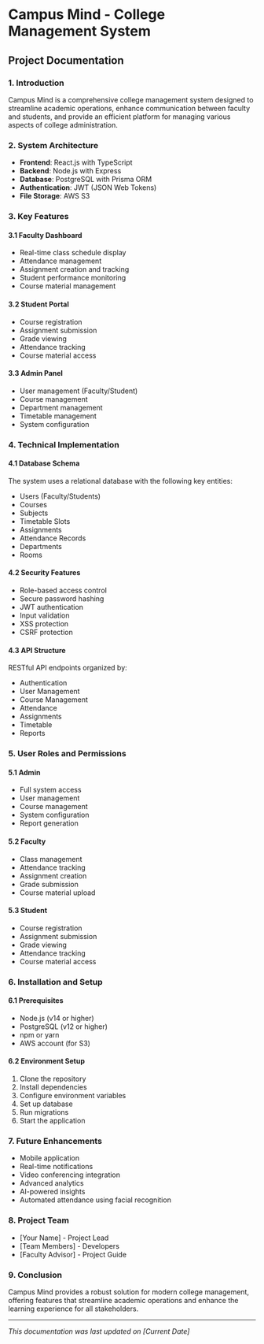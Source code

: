# Campus Mind - College Management System
## Project Documentation

### 1. Introduction
Campus Mind is a comprehensive college management system designed to streamline academic operations, enhance communication between faculty and students, and provide an efficient platform for managing various aspects of college administration.

### 2. System Architecture
- **Frontend**: React.js with TypeScript
- **Backend**: Node.js with Express
- **Database**: PostgreSQL with Prisma ORM
- **Authentication**: JWT (JSON Web Tokens)
- **File Storage**: AWS S3

### 3. Key Features

#### 3.1 Faculty Dashboard
- Real-time class schedule display
- Attendance management
- Assignment creation and tracking
- Student performance monitoring
- Course material management

#### 3.2 Student Portal
- Course registration
- Assignment submission
- Grade viewing
- Attendance tracking
- Course material access

#### 3.3 Admin Panel
- User management (Faculty/Student)
- Course management
- Department management
- Timetable management
- System configuration

### 4. Technical Implementation

#### 4.1 Database Schema
The system uses a relational database with the following key entities:
- Users (Faculty/Students)
- Courses
- Subjects
- Timetable Slots
- Assignments
- Attendance Records
- Departments
- Rooms

#### 4.2 Security Features
- Role-based access control
- Secure password hashing
- JWT authentication
- Input validation
- XSS protection
- CSRF protection

#### 4.3 API Structure
RESTful API endpoints organized by:
- Authentication
- User Management
- Course Management
- Attendance
- Assignments
- Timetable
- Reports

### 5. User Roles and Permissions

#### 5.1 Admin
- Full system access
- User management
- Course management
- System configuration
- Report generation

#### 5.2 Faculty
- Class management
- Attendance tracking
- Assignment creation
- Grade submission
- Course material upload

#### 5.3 Student
- Course registration
- Assignment submission
- Grade viewing
- Attendance tracking
- Course material access

### 6. Installation and Setup

#### 6.1 Prerequisites
- Node.js (v14 or higher)
- PostgreSQL (v12 or higher)
- npm or yarn
- AWS account (for S3)

#### 6.2 Environment Setup
1. Clone the repository
2. Install dependencies
3. Configure environment variables
4. Set up database
5. Run migrations
6. Start the application

### 7. Future Enhancements
- Mobile application
- Real-time notifications
- Video conferencing integration
- Advanced analytics
- AI-powered insights
- Automated attendance using facial recognition

### 8. Project Team
- [Your Name] - Project Lead
- [Team Members] - Developers
- [Faculty Advisor] - Project Guide

### 9. Conclusion
Campus Mind provides a robust solution for modern college management, offering features that streamline academic operations and enhance the learning experience for all stakeholders.

---
*This documentation was last updated on [Current Date]* 